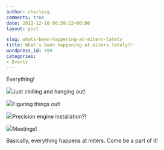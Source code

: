 ```yaml
---
author: charlesg
comments: true
date: 2011-12-10 06:58:22+00:00
layout: post

slug: whats-been-happening-at-miters-lately
title: What's been happening at miters lately?!
wordpress_id: 709
categories:
- Events
---
```


Everything!


[![](http://miters.mit.edu/wp-content/uploads/2011/12/2011-12-02-22.09.30.jpg)](http://miters.mit.edu/wp-content/uploads/2011/12/2011-12-02-22.09.30.jpg)Just chilling and hanging out!




[![](http://miters.mit.edu/wp-content/uploads/2011/12/2011-12-02-22.10.34.jpg)](http://miters.mit.edu/wp-content/uploads/2011/12/2011-12-02-22.10.34.jpg)Figuring things out!




[![](http://miters.mit.edu/wp-content/uploads/2011/12/2011-12-05-19.14.51.jpg)](http://miters.mit.edu/wp-content/uploads/2011/12/2011-12-05-19.14.51.jpg)Precision engine installation?!




[![](http://miters.mit.edu/wp-content/uploads/2011/12/2011-12-09-20.32.53.jpg)](http://miters.mit.edu/wp-content/uploads/2011/12/2011-12-09-20.32.53.jpg)Meetings!


Basically, everything happens at miters. Come be a part of it!
